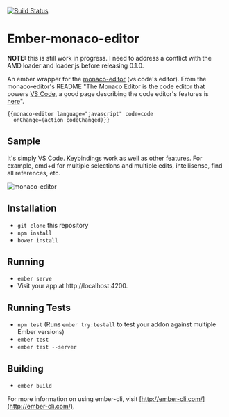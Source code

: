 [![Build Status](https://travis-ci.org/MiguelMadero/ember-monaco-editor.svg?branch=master)](https://travis-ci.org/MiguelMadero/ember-monaco-editor)

# Ember-monaco-editor

**NOTE:** this is still work in progress. I need to address a conflict with the AMD loader and loader.js before releasing 0.1.0.

An ember wrapper for the [monaco-editor](https://github.com/Microsoft/monaco-editor) (vs code's editor). From the monaco-editor's README "The Monaco Editor is the code editor that powers [VS Code](https://github.com/Microsoft/vscode), a good page describing the code editor's features is [here](https://code.visualstudio.com/docs/editor/editingevolved)".

```
{{monaco-editor language="javascript" code=code
  onChange=(action codeChanged)}}
```

## Sample

It's simply VS Code. Keybindings work as well as other features. For example, cmd+d for multiple selections and multiple edits, intellisense, find all references, etc. 

![monaco-editor](https://cloud.githubusercontent.com/assets/47388/17669451/8a849b98-62c2-11e6-9915-5bcbb4b5f11e.gif)

## Installation

* `git clone` this repository
* `npm install`
* `bower install`

## Running

* `ember serve`
* Visit your app at http://localhost:4200.

## Running Tests

* `npm test` (Runs `ember try:testall` to test your addon against multiple Ember versions)
* `ember test`
* `ember test --server`

## Building

* `ember build`

For more information on using ember-cli, visit [http://ember-cli.com/](http://ember-cli.com/).
